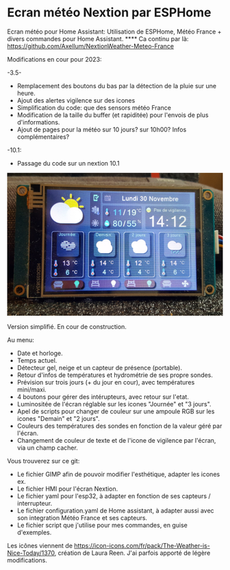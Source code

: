 # Ecran météo Nextion par ESPHome
Ecran météo pour Home Assistant: Utilisation de ESPHome, Météo France + divers commandes pour Home Assistant.
**** Ca continu par là:
https://github.com/Axellum/NextionWeather-Meteo-France

Modifications en cour pour 2023:

-3.5-
- Remplacement des boutons du bas par la détection de la pluie sur une heure.
- Ajout des alertes vigilence sur des icones
- Simplification du code: que des sensors météo France
- Modification de la taille du buffer (et rapiditée) pour l'envois de plus d'informations.
- Ajout de pages pour la météo sur 10 jours? sur 10h00? Infos complémentaires?

-10.1:
- Passage du code sur un nextion 10.1

![](/20201123_122256.jpg)

Version simplifié. En cour de construction.

Au menu:
- Date et horloge.
- Temps actuel.
- Détecteur gel, neige et un capteur de présence (portable).
- Retour d'infos de températures et hydrométrie de ses propre sondes.
- Prévision sur trois jours (+ du jour en cour), avec températures mini/maxi.
- 4 boutons pour gérer des intérupteurs, avec retour sur l'etat.
- Luminositée de l'écran réglable sur les icones "Journée" et "3 jours".
- Apel de scripts pour changer de couleur sur une ampoule RGB sur les icones "Demain" et "2 jours".
- Couleurs des températures des sondes en fonction de la valeur géré par l'écran.
- Changement de couleur de texte et de l'icone de vigilence par l'écran, via un champ cacher.

Vous trouverez sur ce git:
- Le fichier GIMP afin de pouvoir modifier l'esthétique, adapter les icones ex.
- Le fichier HMI pour l'écran Nextion.
- Le fichier yaml pour l'esp32, à adapter en fonction de ses capteurs / interrupteur.
- Le fichier configuration.yaml de Home assistant, à adapter aussi avec son integration Météo France et ses capteurs.
- Le fichier script que j'utilise pour mes commandes, en guise d'exemples.

Les icônes viennent de https://icon-icons.com/fr/pack/The-Weather-is-Nice-Today/1370, création de Laura Reen. J'ai parfois apporté de légère modifications.
